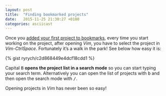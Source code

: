 ```yaml
---
layout: post
title:  "Finding bookmarked projects"
date:   2015-11-25 21:30:27 +0100
categories: asciicast
---
```


<div class='asciicast-wrapper'>
    <script type="text/javascript" src="https://asciinema.org/a/30055.js" id="asciicast-30055" async>
    </script>
</div>

<!-- more -->

Once you [added your first project to bookmarks][1], every time you start
working on the project, after opening *Vim*, you have to select the project in
*Vim-CtrlSpace*.  Fortunately it’s a walk in the park! See below how easy it is:

{% gist ryrych/c2d868449e4dcf18cdd1 %}

Capital <kbd>B</kbd> **opens the project list in a search mode** so you can start
typing your search term.
Alternatively you can open the list of projects with <kbd>b</kbd> and then
open the search mode with <kbd>/</kbd>.

Opening projects in *Vim* has never been so easy!


[1]: asciicast/2015/11/25/adding_a_project_to_bookmarks.html
